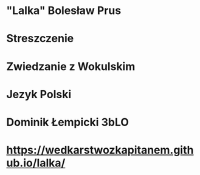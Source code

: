# "Lalka" Bolesław Prus
# Streszczenie
# Zwiedzanie z Wokulskim
# Jezyk Polski
# Dominik Łempicki 3bLO
# https://wedkarstwozkapitanem.github.io/lalka/

